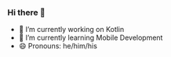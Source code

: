 ### Hi there 👋

- 🔭 I’m currently working on Kotlin
- 🌱 I’m currently learning  Mobile Development
- 😄 Pronouns: he/him/his
